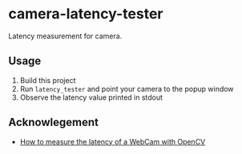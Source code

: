 # camera-latency-tester
Latency measurement for camera.

## Usage

1. Build this project
2. Run `latency_tester` and point your camera to the popup window
3. Observe the latency value printed in stdout

## Acknowlegement

- [How to measure the latency of a WebCam with OpenCV](https://www.dlology.com/blog/how-to-measure-the-latency-of-a-webcam-with-opencv/)